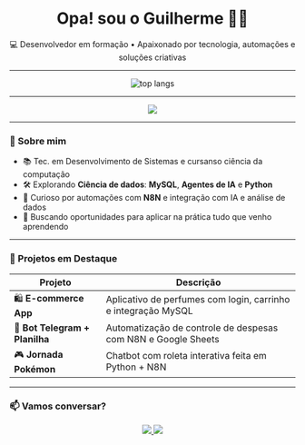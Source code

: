 
<h1 align="center"> Opa! sou o Guilherme 👋🏼</h1>

<p align="center">
  💻 Desenvolvedor em formação • Apaixonado por tecnologia, automações e soluções criativas
</p>

---

<div align="center">
  <img src="https://github-readme-stats.vercel.app/api/top-langs/?username=Guilhermee36&layout=donut&theme=tokyonight&border_radius=10" alt="top langs"/>
</div>

---

<p align="center">
  <img src="https://skillicons.dev/icons?i=mysql,php,python,js,html,css,git,github,vscode,C#&theme=light" />
</p>

---
### 🚀 Sobre mim

- 📚  Tec. em Desenvolvimento de Sistemas e cursanso ciência da computação
- 🛠️ Explorando <strong>Ciência de dados</strong>: <strong>MySQL</strong>, <strong>Agentes de IA</strong> e <strong>Python</strong>
- 🤖 Curioso por automações com <strong>N8N</strong> e integração com IA e análise de dados
- 🎯 Buscando oportunidades para aplicar na prática tudo que venho aprendendo

---
### 📌 Projetos em Destaque

| Projeto | Descrição |
|--------|-----------|
| 🛍️ **E-commerce App** | Aplicativo de perfumes com login, carrinho e integração MySQL |
| 🔁 **Bot Telegram + Planilha** | Automatização de controle de despesas com N8N e Google Sheets |
| 🎮 **Jornada Pokémon** | Chatbot com roleta interativa feita em Python + N8N |

---

### 📫 Vamos conversar?

<div align="center">
  <a href="gmarques.js@gmail.com">
    <img src="https://img.shields.io/badge/-Email-red?style=for-the-badge&logo=gmail&logoColor=white" />
  </a>
  <a href="https://www.linkedin.com/in/guilherme-marques-078191351?utm_source=share&utm_campaign=share_via&utm_content=profile&utm_medium=android_app">
    <img src="https://img.shields.io/badge/-LinkedIn-blue?style=for-the-badge&logo=linkedin&logoColor=white" />
  </a>
</div>

